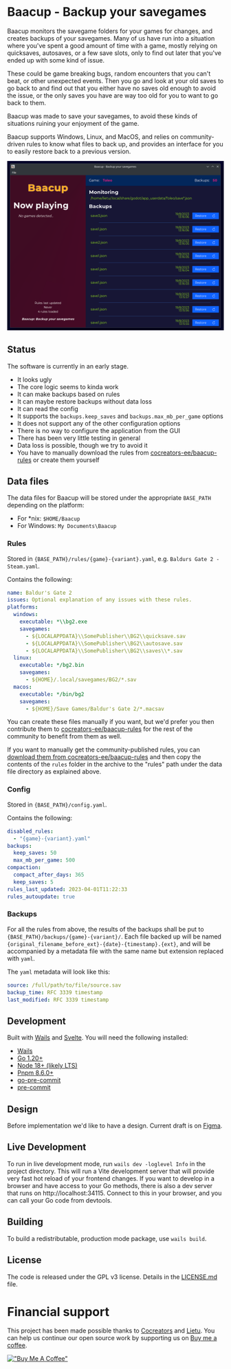 # Baacup - Backup your savegames

Baacup monitors the savegame folders for your games for changes, and creates backups of your
savegames. Many of us have run into a situation where you've spent a good amount of time with a
game, mostly relying on quicksaves, autosaves, or a few save slots, only to find out later that
you've ended up with some kind of issue.

These could be game breaking bugs, random encounters that you can't beat, or other unexpected
events. Then you go and look at your old saves to go back to and find out that you either have no
saves old enough to avoid the issue, or the only saves you have are way too old for you to want to
go back to them.

Baacup was made to save your savegames, to avoid these kinds of situations ruining your enjoyment of
the game.

Baacup supports Windows, Linux, and MacOS, and relies on community-driven rules to know what files
to back up, and provides an interface for you to easily restore back to a previous version.

![Screenshot of Baacup](./screenshot.png?raw=true "Screenshot of Baacup")

## Status

The software is currently in an early stage.

- It looks ugly
- The core logic seems to kinda work
- It can make backups based on rules
- It can maybe restore backups without data loss
- It can read the config
- It supports the `backups.keep_saves` and `backups.max_mb_per_game` options
- It does not support any of the other configuration options
- There is no way to configure the application from the GUI
- There has been very little testing in general
- Data loss is possible, though we try to avoid it
- You have to manually download the rules from
  [cocreators-ee/baacup-rules](https://github.com/cocreators-ee/baacup-rules) or create them
  yourself

## Data files

The data files for Baacup will be stored under the appropriate `BASE_PATH` depending on the
platform:

- For \*nix: `$HOME/Baacup`
- For Windows: `My Documents\Baacup`

### Rules

Stored in `{BASE_PATH}/rules/{game}-{variant}.yaml`, e.g. `Baldurs Gate 2 - Steam.yaml`.

Contains the following:

```yaml
name: Baldur's Gate 2
issues: Optional explanation of any issues with these rules.
platforms:
  windows:
    executable: *\\bg2.exe
    savegames:
      - ${LOCALAPPDATA}\\SomePublisher\\BG2\\quicksave.sav
      - ${LOCALAPPDATA}\\SomePublisher\\BG2\\autosave.sav
      - ${LOCALAPPDATA}\\SomePublisher\\BG2\\saves\\*.sav
  linux:
    executable: */bg2.bin
    savegames:
      - ${HOME}/.local/savegames/BG2/*.sav
  macos:
    executable: */bin/bg2
    savegames:
      - ${HOME}/Save Games/Baldur's Gate 2/*.macsav
```

You can create these files manually if you want, but we'd prefer you then contribute them to
[cocreators-ee/baacup-rules](https://github.com/cocreators-ee/baacup-rules) for the rest of the
community to benefit from them as well.

If you want to manually get the community-published rules, you can
[download them from cocreators-ee/baacup-rules](https://github.com/cocreators-ee/baacup-rules/archive/refs/heads/main.zip)
and then copy the contents of the `rules` folder in the archive to the "rules" path under the data
file directory as explained above.

### Config

Stored in `{BASE_PATH}/config.yaml`.

Contains the following:

```yaml
disabled_rules:
  - "{game}-{variant}.yaml"
backups:
  keep_saves: 50
  max_mb_per_game: 500
compaction:
  compact_after_days: 365
  keep_saves: 5
rules_last_updated: 2023-04-01T11:22:33
rules_autoupdate: true
```

### Backups

For all the rules from above, the results of the backups shall be put to
`{BASE_PATH}/backups/{game}-{variant}/`. Each file backed up will be named
`{original_filename_before_ext}-{date}-{timestamp}.{ext}`, and will be accompanied by a metadata
file with the same name but extension replaced with `yaml`.

The `yaml` metadata will look like this:

```yaml
source: /full/path/to/file/source.sav
backup_time: RFC 3339 timestamp
last_modified: RFC 3339 timestamp
```

## Development

Built with [Wails](https://wails.io/) and [Svelte](https://svelte.dev). You will need the following
installed:

- [Wails](https://wails.io/docs/gettingstarted/installation)
- [Go 1.20+](https://go.dev/dl/)
- [Node 18+ (likely LTS)](https://nodejs.org/en)
- [Pnpm 8.6.0+](https://pnpm.io/installation)
- [go-pre-commit](https://github.com/lietu/go-pre-commit#using-the-hooks)
- [pre-commit](https://pre-commit.com/#install)

## Design

Before implementation we'd like to have a design. Current draft is on
[Figma](https://www.figma.com/file/7UrzEb3GO1o4jJ7i1WauEO/Baacup?type=design&node-id=11%3A93).

## Live Development

To run in live development mode, run `wails dev -loglevel Info` in the project directory. This will
run a Vite development server that will provide very fast hot reload of your frontend changes. If
you want to develop in a browser and have access to your Go methods, there is also a dev server that
runs on http://localhost:34115. Connect to this in your browser, and you can call your Go code from
devtools.

## Building

To build a redistributable, production mode package, use `wails build`.

## License

The code is released under the GPL v3 license. Details in the [LICENSE.md](./LICENSE.md) file.

# Financial support

This project has been made possible thanks to [Cocreators](https://cocreators.ee) and
[Lietu](https://lietu.net). You can help us continue our open source work by supporting us on
[Buy me a coffee](https://www.buymeacoffee.com/cocreators).

[!["Buy Me A Coffee"](https://www.buymeacoffee.com/assets/img/custom_images/orange_img.png)](https://www.buymeacoffee.com/cocreators)
